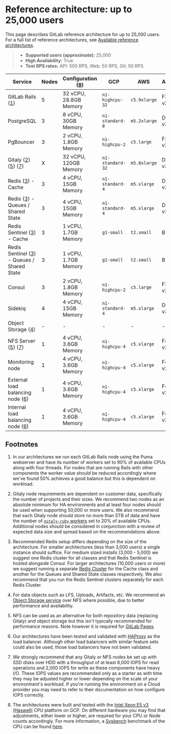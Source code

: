 # Reference architecture: up to 25,000 users

This page describes GitLab reference architecture for up to 25,000 users.
For a full list of reference architectures, see
[Available reference architectures](index.md#available-reference-architectures).

> - **Supported users (approximate):** 25,000
> - **High Availability:** True
> - **Test RPS rates:** API: 500 RPS, Web: 50 RPS, Git: 50 RPS

| Service                                                      | Nodes | Configuration ([8](#footnotes)) | GCP              | AWS                   | Azure          |
|--------------------------------------------------------------|-------|---------------------------------|------------------|-----------------------|----------------|
| GitLab Rails ([1](#footnotes))                               | 5     | 32 vCPU, 28.8GB Memory          | `n1-highcpu-32`  | `c5.9xlarge`            | F32s v2        |
| PostgreSQL                                                   | 3     | 8 vCPU, 30GB Memory             | `n1-standard-8`  | `m5.2xlarge`            | D8s v3         |
| PgBouncer                                                    | 3     | 2 vCPU, 1.8GB Memory            | `n1-highcpu-2`   | `c5.large`              | F2s v2         |
| Gitaly ([2](#footnotes)) ([5](#footnotes)) ([7](#footnotes)) | X     | 32 vCPU, 120GB Memory           | `n1-standard-32` | `m5.8xlarge`            | D32s v3        |
| Redis ([3](#footnotes)) - Cache                              | 3     | 4 vCPU, 15GB Memory             | `n1-standard-4`  | `m5.xlarge`             | D4s v3         |
| Redis ([3](#footnotes)) - Queues / Shared State              | 3     | 4 vCPU, 15GB Memory             | `n1-standard-4`  | `m5.xlarge`             | D4s v3         |
| Redis Sentinel ([3](#footnotes)) - Cache                     | 3     | 1 vCPU, 1.7GB Memory            | `g1-small`       | `t2.small`              | B1MS           |
| Redis Sentinel ([3](#footnotes)) - Queues / Shared State     | 3     | 1 vCPU, 1.7GB Memory            | `g1-small`       | `t2.small`              | B1MS           |
| Consul                                                       | 3     | 2 vCPU, 1.8GB Memory            | `n1-highcpu-2`   | `c5.large`              | F2s v2         |
| Sidekiq                                                      | 4     | 4 vCPU, 15GB Memory             | `n1-standard-4`  | `m5.xlarge`             | D4s v3         |
| Object Storage ([4](#footnotes))                             | -     | -                               | -              | -                     | -              |
| NFS Server ([5](#footnotes)) ([7](#footnotes))               | 1     | 4 vCPU, 3.6GB Memory            | `n1-highcpu-4`   | `c5.xlarge`             | F4s v2         |
| Monitoring node                                              | 1     | 4 vCPU, 3.6GB Memory            | `n1-highcpu-4`   | `c5.xlarge`             | F4s v2         |
| External load balancing node ([6](#footnotes))               | 1     | 4 vCPU, 3.6GB Memory            | `n1-highcpu-4`   | `c5.xlarge`             | F4s v2         |
| Internal load balancing node ([6](#footnotes))               | 1     | 4 vCPU, 3.6GB Memory            | `n1-highcpu-4`   | `c5.xlarge`             | F4s v2         |

## Footnotes

1. In our architectures we run each GitLab Rails node using the Puma webserver
   and have its number of workers set to 90% of available CPUs along with four threads. For
   nodes that are running Rails with other components the worker value should be reduced
   accordingly where we've found 50% achieves a good balance but this is dependent
   on workload.

1. Gitaly node requirements are dependent on customer data, specifically the number of
   projects and their sizes. We recommend two nodes as an absolute minimum for HA environments
   and at least four nodes should be used when supporting 50,000 or more users.
   We also recommend that each Gitaly node should store no more than 5TB of data
   and have the number of [`gitaly-ruby` workers](../gitaly/index.md#gitaly-ruby)
   set to 20% of available CPUs. Additional nodes should be considered in conjunction
   with a review of expected data size and spread based on the recommendations above.

1. Recommended Redis setup differs depending on the size of the architecture.
   For smaller architectures (less than 3,000 users) a single instance should suffice.
   For medium sized installs (3,000 - 5,000) we suggest one Redis cluster for all
   classes and that Redis Sentinel is hosted alongside Consul.
   For larger architectures (10,000 users or more) we suggest running a separate
   [Redis Cluster](../redis/replication_and_failover.md#running-multiple-redis-clusters) for the Cache class
   and another for the Queues and Shared State classes respectively. We also recommend
   that you run the Redis Sentinel clusters separately for each Redis Cluster.

1. For data objects such as LFS, Uploads, Artifacts, etc. We recommend an [Object Storage service](../object_storage.md)
   over NFS where possible, due to better performance and availability.

1. NFS can be used as an alternative for both repository data (replacing Gitaly) and
   object storage but this isn't typically recommended for performance reasons. Note however it is required for
   [GitLab Pages](https://gitlab.com/gitlab-org/gitlab-pages/-/issues/196).

1. Our architectures have been tested and validated with [HAProxy](https://www.haproxy.org/)
   as the load balancer. Although other load balancers with similar feature sets
   could also be used, those load balancers have not been validated.

1. We strongly recommend that any Gitaly or NFS nodes be set up with SSD disks over
   HDD with a throughput of at least 8,000 IOPS for read operations and 2,000 IOPS for write
   as these components have heavy I/O. These IOPS values are recommended only as a starter
   as with time they may be adjusted higher or lower depending on the scale of your
   environment's workload. If you're running the environment on a Cloud provider
   you may need to refer to their documentation on how configure IOPS correctly.

1. The architectures were built and tested with the [Intel Xeon E5 v3 (Haswell)](https://cloud.google.com/compute/docs/cpu-platforms)
   CPU platform on GCP. On different hardware you may find that adjustments, either lower
   or higher, are required for your CPU or Node counts accordingly. For more information, a
   [Sysbench](https://github.com/akopytov/sysbench) benchmark of the CPU can be found
   [here](https://gitlab.com/gitlab-org/quality/performance/-/wikis/Reference-Architectures/GCP-CPU-Benchmarks).
